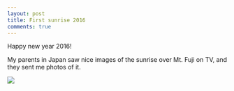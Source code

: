 ```yaml
---
layout: post
title: First sunrise 2016
comments: true
---
```


Happy new year 2016!

My parents in Japan saw nice images of the sunrise over Mt. Fuji on TV, and they sent me photos of it.

![](http://3.bp.blogspot.com/-ewNfgMxxNwc/VoWtdSw4FmI/AAAAAAAAAWU/DzcBNalJqdI/s1600/20160101065326.jpg)
